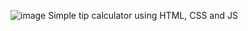 ![image](https://github.com/semihdursungul/front-end-source-codes/assets/114025283/f6bbfbc1-9e30-49b5-ae77-6dcbffd92b3d)
Simple tip calculator using HTML, CSS and JS
